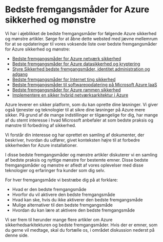 <properties
   pageTitle="Bedste fremgangsmåder for Azure sikkerhed og mønstre | Microsoft Azure"
   description="I artiklen introducerer om bedste fremgangsmåder for Azure sikkerhed og mønstre og en curated liste over bedste fremgangsmåder for sikkerhed for forskellige Azure ressourcer."
   services="azure-security"
   documentationCenter="na"
   authors="TomShinder"
   manager="MBaldwin"
   editor="TomSh"/>

<tags
   ms.service="security"
   ms.devlang="na"
   ms.topic="article"
   ms.tgt_pltfrm="na"
   ms.workload="na"
   ms.date="09/16/2016"
   ms.author="terrylan"/>

# <a name="azure-security-best-practices-and-patterns"></a>Bedste fremgangsmåder for Azure sikkerhed og mønstre

Vi har i øjeblikket de bedste fremgangsmåder for følgende Azure sikkerhed og mønstre artikler. Sørge for at åbne dette websted med jævne mellemrum for at se opdateringer til vores voksende liste over bedste fremgangsmåder for Azure sikkerhed og mønstre:  

- [Bedste fremgangsmåder for Azure netværk sikkerhed](azure-security-network-security-best-practices.md)
- [Bedste fremgangsmåder for Azure datasikkerhed og kryptering](azure-security-data-encryption-best-practices.md)
- [Styre Sikkerhed bedste fremgangsmåder, identitet administration og adgang](azure-security-identity-management-best-practices.md)
- [Bedste fremgangsmåder for Internet ting sikkerhed](azure-security-iot-best-practices.md)
- [Bedste fremgangsmåder til softwareopdatering på Microsoft Azure IaaS](azure-security-best-practices-software-updates-iaas.md)
- [Bedste fremgangsmåder for Azure rammen sikkerhed](../best-practices-network-security.md)
- [Implementere en sikker hybrid netværksarkitektur i Azure](../guidance/guidance-iaas-ra-secure-vnet-hybrid.md)

Azure leverer en sikker platform, som du kan oprette dine løsninger. Vi giver også tjenester og teknologier til at sikre dine løsninger på Azure mere sikker. På grund af de mange indstillinger er tilgængelige for dig, har mange af du stemt interesse i hvad Microsoft anbefaler at som bedste praksis og mønstre til forbedring af sikkerhed.

Vi forstår din interesse og har oprettet en samling af dokumenter, der beskriver, hvordan du udfører, givet konteksten højre til at forbedre sikkerheden for Azure installationer.

I disse bedste fremgangsmåder og mønstre artikler diskuterer vi en samling af bedste praksis og nyttige mønstre for bestemte emner. Disse bedste fremgangsmåder og mønstre er afledt af vores oplevelser med disse teknologier og erfaringer fra kunder som dig selv.

For hver fremgangsmåde vi bestræbe dig på at forklare:

- Hvad er den bedste fremgangsmåde
- Hvorfor du vil aktivere den bedste fremgangsmåde
- Hvad kan ske, hvis du ikke aktiverer den bedste fremgangsmåde
- Mulige alternativer til den bedste fremgangsmåde
- Hvordan du kan lære at aktivere den bedste fremgangsmåde

Vi ser frem til herunder mange flere artikler om Azure sikkerhedsarkitekturen og bedste fremgangsmåder. Hvis der er emner, som du gerne vil medtage, skal du fortælle os, i området diskussion nederst på denne side.
